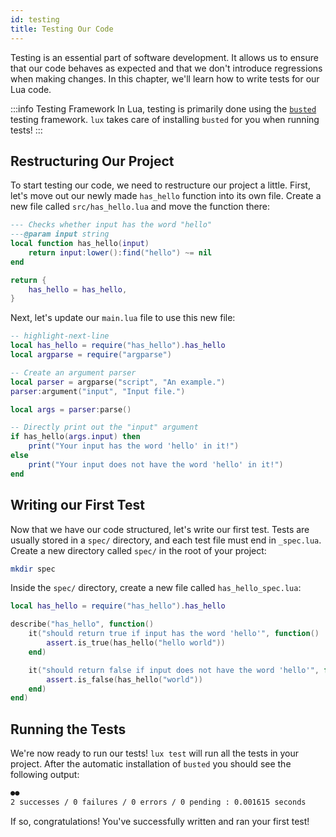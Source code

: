 ```yaml
---
id: testing
title: Testing Our Code
---
```


Testing is an essential part of software development. It allows us to ensure
that our code behaves as expected and that we don't introduce regressions when
making changes. In this chapter, we'll learn how to write tests for our Lua
code.

:::info Testing Framework
In Lua, testing is primarily done using the
[`busted`](https://github.com/lunarmodules/busted) testing framework.
`lux` takes care of installing `busted` for you when running tests!
:::

## Restructuring Our Project

To start testing our code, we need to restructure our project a little. First, let's
move out our newly made `has_hello` function into its own file. Create a new file
called `src/has_hello.lua` and move the function there:

```lua title="src/has_hello.lua"
--- Checks whether input has the word "hello"
---@param input string
local function has_hello(input)
    return input:lower():find("hello") ~= nil
end

return {
    has_hello = has_hello,
}
```

Next, let's update our `main.lua` file to use this new file:

```lua title="src/main.lua"
-- highlight-next-line
local has_hello = require("has_hello").has_hello
local argparse = require("argparse")

-- Create an argument parser
local parser = argparse("script", "An example.")
parser:argument("input", "Input file.")

local args = parser:parse()

-- Directly print out the "input" argument
if has_hello(args.input) then
    print("Your input has the word 'hello' in it!")
else
    print("Your input does not have the word 'hello' in it!")
end
```

## Writing our First Test

Now that we have our code structured, let's write our first test. Tests are usually stored in
a `spec/` directory, and each test file must end in `_spec.lua`. Create a new
directory called `spec/` in the root of your project:

```sh
mkdir spec
```

Inside the `spec/` directory, create a new file called `has_hello_spec.lua`:

```lua title="spec/has_hello_spec.lua"
local has_hello = require("has_hello").has_hello

describe("has_hello", function()
    it("should return true if input has the word 'hello'", function()
        assert.is_true(has_hello("hello world"))
    end)

    it("should return false if input does not have the word 'hello'", function()
        assert.is_false(has_hello("world"))
    end)
end)
```

## Running the Tests

We're now ready to run our tests! `lux test` will run all the tests in your
project. After the automatic installation of `busted` you should see the following output:

```sh title="lux test"
●●
2 successes / 0 failures / 0 errors / 0 pending : 0.001615 seconds
```

If so, congratulations! You've successfully written and ran your first test!
